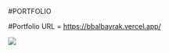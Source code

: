 #PORTFOLIO

#Portfolio URL = https://bbalbayrak.vercel.app/

<img src="https://github.com/bbalbayrak/Portfolio/assets/74470979/07075c5e-7f43-49be-bae0-b364f6d99625">
